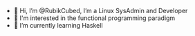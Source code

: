 - 👋 Hi, I’m @RubikCubed, I’m a Linux SysAdmin and Developer
- 👀 I'm interested in the functional programming paradigm
- 🌱 I’m currently learning Haskell

